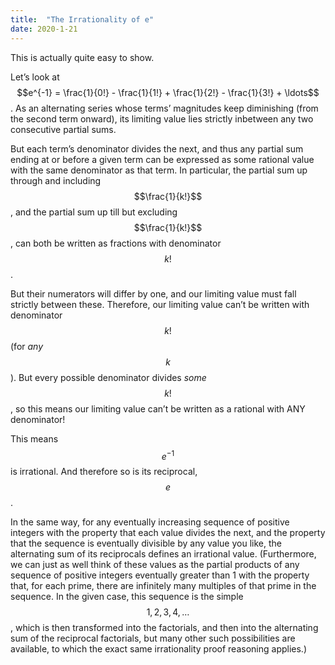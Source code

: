 ```yaml
---
title:  "The Irrationality of e"
date: 2020-1-21
---
```

This is actually quite easy to show.

Let’s look at $$e^{-1} = \frac{1}{0!} - \frac{1}{1!} + \frac{1}{2!} - \frac{1}{3!} + \ldots$$. As an alternating series whose terms’ magnitudes keep diminishing (from the second term onward), its limiting value lies strictly inbetween any two consecutive partial sums.

But each term’s denominator divides the next, and thus any partial sum ending at or before a given term can be expressed as some rational value with the same denominator as that term. In particular, the partial sum up through and including $$\frac{1}{k!}$$, and the partial sum up till but excluding $$\frac{1}{k!}$$, can both be written as fractions with denominator $$k!$$.

But their numerators will differ by one, and our limiting value must fall strictly between these. Therefore, our limiting value can’t be written with denominator $$k!$$ (for *any* $$k$$). But every possible denominator divides *some* $$k!$$, so this means our limiting value can’t be written as a rational with ANY denominator!

This means $$e^{-1}$$ is irrational. And therefore so is its reciprocal, $$e$$.

In the same way, for any eventually increasing sequence of positive integers with the property that each value divides the next, and the property that the sequence is eventually divisible by any value you like, the alternating sum of its reciprocals defines an irrational value. (Furthermore, we can just as well think of these values as the partial products of any sequence of positive integers eventually greater than 1 with the property that, for each prime, there are infinitely many multiples of that prime in the sequence. In the given case, this sequence is the simple $$1, 2, 3, 4, \ldots$$, which is then transformed into the factorials, and then into the alternating sum of the reciprocal factorials, but many other such possibilities are available, to which the exact same irrationality proof reasoning applies.)